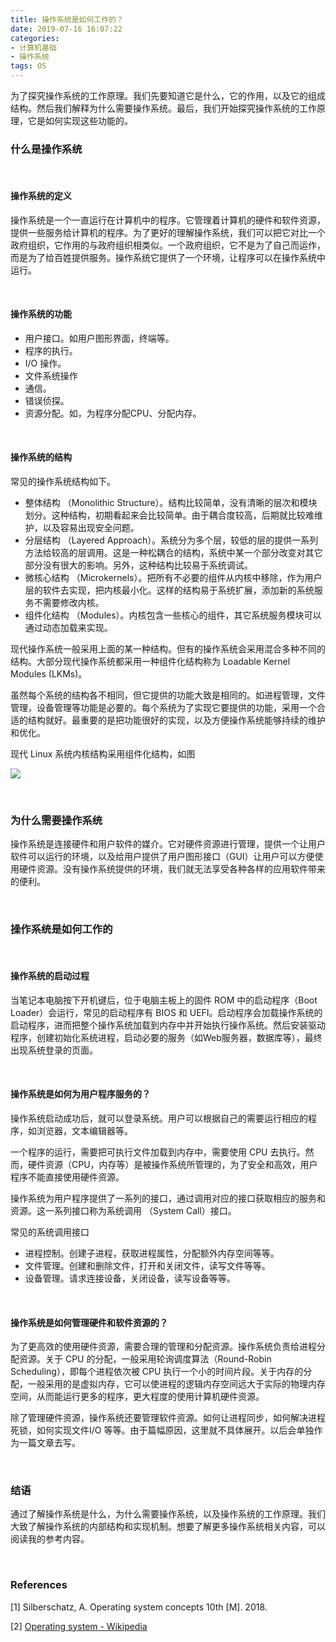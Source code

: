 ```yaml
---
title: 操作系统是如何工作的？
date: 2019-07-16 16:07:22
categories: 
- 计算机基础
- 操作系统
tags: OS
---
```


为了探究操作系统的工作原理。我们先要知道它是什么，它的作用，以及它的组成结构。然后我们解释为什么需要操作系统。最后，我们开始探究操作系统的工作原理，它是如何实现这些功能的。

### 什么是操作系统

<br>

#### 操作系统的定义

操作系统是一个一直运行在计算机中的程序。它管理着计算机的硬件和软件资源，提供一些服务给计算机的程序。为了更好的理解操作系统，我们可以把它对比一个政府组织，它作用的与政府组织相类似。一个政府组织，它不是为了自己而运作，而是为了给百姓提供服务。操作系统它提供了一个环境，让程序可以在操作系统中运行。

<br>

#### 操作系统的功能

- 用户接口。如用户图形界面，终端等。
- 程序的执行。
- I/O 操作。
- 文件系统操作
- 通信。
- 错误侦探。
- 资源分配。如，为程序分配CPU、分配内存。

<br>

#### 操作系统的结构

常见的操作系统结构如下。

- 整体结构 （Monolithic Structure）。结构比较简单，没有清晰的层次和模块划分。这种结构，初期看起来会比较简单。由于耦合度较高，后期就比较难维护，以及容易出现安全问题。
- 分层结构 （Layered Approach）。系统分为多个层，较低的层的提供一系列方法给较高的层调用。这是一种松耦合的结构，系统中某一个部分改变对其它部分没有很大的影响。另外，这种结构比较易于系统调试。
- 微核心结构 （Microkernels）。把所有不必要的组件从内核中移除，作为用户层的软件去实现，把内核最小化。这样的结构易于系统扩展，添加新的系统服务不需要修改内核。
- 组件化结构 （Modules）。内核包含一些核心的组件，其它系统服务模块可以通过动态加载来实现。

现代操作系统一般采用上面的某一种结构。但有的操作系统会采用混合多种不同的结构。大部分现代操作系统都采用一种组件化结构称为 Loadable Kernel Modules (LKMs)。

虽然每个系统的结构各不相同，但它提供的功能大致是相同的。如进程管理，文件管理，设备管理等功能是必要的。每个系统为了实现它要提供的功能，采用一个合适的结构就好。最重要的是把功能很好的实现，以及方便操作系统能够持续的维护和优化。


现代 Linux 系统内核结构采用组件化结构，如图

![](https://bog-1259597974.cos.ap-chengdu.myqcloud.com/190716-%E6%93%8D%E4%BD%9C%E7%B3%BB%E7%BB%9F%E6%98%AF%E5%A6%82%E4%BD%95%E5%B7%A5%E4%BD%9C%E7%9A%84-linux-kernel.png)

<br>

### 为什么需要操作系统

操作系统是连接硬件和用户软件的媒介。它对硬件资源进行管理，提供一个让用户软件可以运行的环境，以及给用户提供了用户图形接口（GUI）让用户可以方便使用硬件资源。没有操作系统提供的环境，我们就无法享受各种各样的应用软件带来的便利。

<br>

### 操作系统是如何工作的

<br>

#### 操作系统的启动过程

当笔记本电脑按下开机键后，位于电脑主板上的固件 ROM 中的启动程序（Boot Loader）会运行，常见的启动程序有 BIOS 和 UEFI。启动程序会加载操作系统的启动程序，进而把整个操作系统加载到内存中并开始执行操作系统。然后安装驱动程序，创建初始化系统进程，启动必要的服务（如Web服务器，数据库等），最终出现系统登录的页面。

<br>

#### 操作系统是如何为用户程序服务的？

操作系统启动成功后，就可以登录系统。用户可以根据自己的需要运行相应的程序，如浏览器，文本编辑器等。

一个程序的运行，需要把可执行文件加载到内存中，需要使用 CPU 去执行。然而，硬件资源（CPU，内存等）是被操作系统所管理的，为了安全和高效，用户程序不能直接使用硬件资源。

操作系统为用户程序提供了一系列的接口，通过调用对应的接口获取相应的服务和资源。这一系列接口称为系统调用 （System Call）接口。

常见的系统调用接口

- 进程控制。创建子进程，获取进程属性，分配额外内存空间等等。
- 文件管理。创建和删除文件，打开和关闭文件，读写文件等等。
- 设备管理。请求连接设备，关闭设备，读写设备等等。

<br>

#### 操作系统是如何管理硬件和软件资源的？

为了更高效的使用硬件资源，需要合理的管理和分配资源。操作系统负责给进程分配资源。关于 CPU 的分配，一般采用轮询调度算法（Round-Robin Scheduling），即每个进程依次被 CPU 执行一个小的时间片段。关于内存的分配，一般采用的是虚拟内存，它可以使进程的逻辑内存空间远大于实际的物理内存空间，从而能运行更多的程序，更大程度的使用计算机硬件资源。

除了管理硬件资源，操作系统还要管理软件资源。如何让进程同步，如何解决进程死锁，如何实现文件I/O 等等。由于篇幅原因，这里就不具体展开。以后会单独作为一篇文章去写。

<br>

### 结语

通过了解操作系统是什么，为什么需要操作系统，以及操作系统的工作原理。我们大致了解操作系统的内部结构和实现机制。想要了解更多操作系统相关内容，可以阅读我的参考内容。

<br>

### References

[1] Silberschatz, A. Operating system concepts 10th [M]. 2018.

[2] [Operating system - Wikipedia](https://en.wikipedia.org/wiki/Operating_system)
